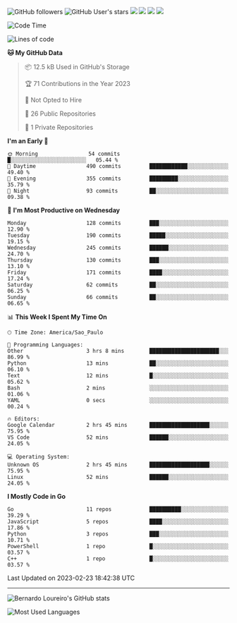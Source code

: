 ![GitHub followers](https://img.shields.io/github/followers/bernardolm?style=for-the-badge&label=GitHub%20followers) ![GitHub User's stars](https://img.shields.io/github/stars/bernardolm?style=for-the-badge&label=GitHub%20User's%20stars) [![](https://img.shields.io/static/v1?logo=linkedin&label=LinkedIn&message=bernardolm&color=0A66C2&style=for-the-badge)](https://www.linkedin.com/in/bernardolm) [![](https://img.shields.io/static/v1?logo=lastdotfm&label=last.fm&message=bernardolm&color=D51007&style=for-the-badge)](https://www.last.fm/user/bernardolm) [![](https://img.shields.io/static/v1?logo=spotify&label=spotify&message=bernardolou&color=1ED760&style=for-the-badge)](https://open.spotify.com/user/bernardolou) [![](https://img.shields.io/static/v1?logo=awesomelists&label=My%20awesome%20stars&message=⭐⭐⭐&color=FC60A8&style=for-the-badge)](https://github.com/bernardolm/awesome-stars)

<!--START_SECTION:waka-->
![Code Time](http://img.shields.io/badge/Code%20Time-2%2C166%20hrs%2037%20mins-blue)

![Lines of code](https://img.shields.io/badge/From%20Hello%20World%20I%27ve%20Written-2.8%20million%20lines%20of%20code-blue)

**🐱 My GitHub Data** 

> 📦 12.5 kB Used in GitHub's Storage 
 > 
> 🏆 71 Contributions in the Year 2023
 > 
> 🚫 Not Opted to Hire
 > 
> 📜 26 Public Repositories 
 > 
> 🔑 1 Private Repositories 
 > 
**I'm an Early 🐤** 

```text
🌞 Morning                54 commits          █░░░░░░░░░░░░░░░░░░░░░░░░   05.44 % 
🌆 Daytime                490 commits         ████████████░░░░░░░░░░░░░   49.40 % 
🌃 Evening                355 commits         █████████░░░░░░░░░░░░░░░░   35.79 % 
🌙 Night                  93 commits          ██░░░░░░░░░░░░░░░░░░░░░░░   09.38 % 
```
📅 **I'm Most Productive on Wednesday** 

```text
Monday                   128 commits         ███░░░░░░░░░░░░░░░░░░░░░░   12.90 % 
Tuesday                  190 commits         █████░░░░░░░░░░░░░░░░░░░░   19.15 % 
Wednesday                245 commits         ██████░░░░░░░░░░░░░░░░░░░   24.70 % 
Thursday                 130 commits         ███░░░░░░░░░░░░░░░░░░░░░░   13.10 % 
Friday                   171 commits         ████░░░░░░░░░░░░░░░░░░░░░   17.24 % 
Saturday                 62 commits          ██░░░░░░░░░░░░░░░░░░░░░░░   06.25 % 
Sunday                   66 commits          ██░░░░░░░░░░░░░░░░░░░░░░░   06.65 % 
```


📊 **This Week I Spent My Time On** 

```text
🕑︎ Time Zone: America/Sao_Paulo

💬 Programming Languages: 
Other                    3 hrs 8 mins        ██████████████████████░░░   86.99 % 
Python                   13 mins             ██░░░░░░░░░░░░░░░░░░░░░░░   06.10 % 
Text                     12 mins             █░░░░░░░░░░░░░░░░░░░░░░░░   05.62 % 
Bash                     2 mins              ░░░░░░░░░░░░░░░░░░░░░░░░░   01.06 % 
YAML                     0 secs              ░░░░░░░░░░░░░░░░░░░░░░░░░   00.24 % 

🔥 Editors: 
Google Calendar          2 hrs 45 mins       ███████████████████░░░░░░   75.95 % 
VS Code                  52 mins             ██████░░░░░░░░░░░░░░░░░░░   24.05 % 

💻 Operating System: 
Unknown OS               2 hrs 45 mins       ███████████████████░░░░░░   75.95 % 
Linux                    52 mins             ██████░░░░░░░░░░░░░░░░░░░   24.05 % 
```

**I Mostly Code in Go** 

```text
Go                       11 repos            ██████████░░░░░░░░░░░░░░░   39.29 % 
JavaScript               5 repos             ████░░░░░░░░░░░░░░░░░░░░░   17.86 % 
Python                   3 repos             ███░░░░░░░░░░░░░░░░░░░░░░   10.71 % 
PowerShell               1 repo              █░░░░░░░░░░░░░░░░░░░░░░░░   03.57 % 
C++                      1 repo              █░░░░░░░░░░░░░░░░░░░░░░░░   03.57 % 
```




 Last Updated on 2023-02-23 18:42:38 UTC
<!--END_SECTION:waka-->

---

![Bernardo Loureiro's GitHub stats](https://github-readme-stats.vercel.app/api?username=bernardolm&count_private=true&show_icons=true&theme=nightowl&include_all_commits=true)

![Most Used Languages](https://github-readme-stats.vercel.app/api/top-langs/?username=bernardolm&theme=nightowl&langs_count=99)
